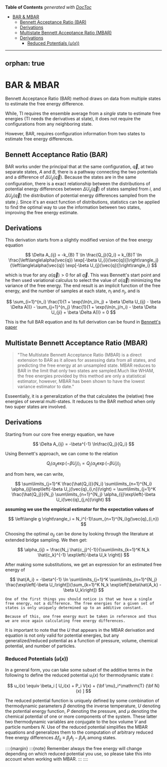 <!-- START doctoc generated TOC please keep comment here to allow auto update -->
<!-- DON'T EDIT THIS SECTION, INSTEAD RE-RUN doctoc TO UPDATE -->
**Table of Contents**  *generated with [DocToc](https://github.com/thlorenz/doctoc)*

- [BAR & MBAR](#bar--mbar)
  - [Bennett Acceptance Ratio (BAR)](#bennett-acceptance-ratio-bar)
  - [Derivations](#derivations)
  - [Multistate Bennett Acceptance Ratio (MBAR)](#multistate-bennett-acceptance-ratio-mbar)
  - [Derivations](#derivations-1)
    - [Reduced Potentials ($u(x)$)](#reduced-potentials-ux)

<!-- END doctoc generated TOC please keep comment here to allow auto update -->

---
orphan: true
---

# BAR & MBAR

Bennett Acceptance Ratio (BAR) method draws on data from multiple states to estimate the free energy difference. 

While, TI requires the ensemble average from a *single* state to estimate free energies (TI needs the derivatives at state), it does not require the configurations from any neighboring state.

However, BAR, requires configuration information from two states to estimate free energy differences.

## Bennett Acceptance Ratio (BAR)

BAR works under the principal that at the same configuration, $\vec q$, at two separate states, $A$ and $B$, there is a pathway connecting the two potentials and a difference of $\Delta U_{ij}(\vec{q})$. Because the states are in the same configuration, there is a exact relationship between the distributions of potential energy differences between $\Delta U_{ij}(\vec{q})$ of states sampled from $i$, and $\Delta U_{ji}(\vec{q})$ the distribution of potential energy differences sampled from the state $j$. Since it's an exact function of distributions, statistics can be applied to find the optimal way to use the information between two states, improving the free energy estimate. 

## Derivations

This derivation starts from a slightly modified version of the free energy equation

$$
\Delta A_{ij} = -k_{B} T \ln \frac{Q_j}{Q_i} = k_{B}T \ln \frac{\left\langle\alpha(\vec{q}) \exp[-\beta U_{i}(\vec{q})]\right\rangle_j}{\left\langle\alpha(\vec{q}) \exp[-\beta U_{j}(\vec{q})]\right\rangle_i}
$$

which is true for any $\alpha(\vec{q})\gt 0$ for all $\vec{q}$. This was Bennett's start point and he then used variational calculus to select the value of $\alpha(\vec{q})$ minimizing the variance of the free energy. The end result is an implicit function of the free energy, and the number of samples at each state, $n_i$ and $n_j$, and is

$$
\sum_{i=1}^{n_i} \frac{1}{1 + \exp(\ln(n_i/n_j) + \beta \Delta U_{ij} - \beta \Delta A))} - \sum_{j=1}^{n_j} \frac{1}{1 + \exp(\ln(n_j/n_i) - \beta \Delta U_{ji} + \beta \Delta A))} = 0
$$

 This is the full BAR equation and its full derivation can be found in [Bennett's paper](https://www.sciencedirect.com/science/article/abs/pii/0021999176900784)

## Multistate Bennett Acceptance Ratio (MBAR)

> "The Multistate Bennett Acceptance Ratio (MBAR) is a direct extension to BAR as it allows for assessing data from all states, and predicting the free energy at an unsampled state. MBAR reduces to BAR in the limit that only two states are sampled.Much like WHAM, the free energies provided by this method are only a statistical estimator, however, MBAR has been shown to have the lowest variance estimator to date."

Esseentially, it is a generalization of the  that calculates the (relative) free energies of several multi-states. It  reduces to the BAR method when only two super states are involved.

## Derivations

<!-- MBAR is derived from a set of $K x K$ weighting functions, $\alpha_{i,j}(\vec{q})$ that minimized the variance during the reweighting across the board.  -->

Starting from our core free energy equation, we have

$$
\Delta A_{ij} = -\beta^{-1} \ln\frac{Q_j}{Q_i} 
$$

Using Bennett's approach, we can come to the relation

$$
Q_i\left\langle\alpha_{ij}\exp\left(-\beta U_j\right)\right\rangle_i = Q_j\left\langle\alpha_{ij}\exp\left(-\beta U_i\right)\right\rangle_j
$$

and from here, we can write,

$$
\sum\limits_{j=1}^K \frac{\hat{Q_i}}{N_i} \sum\limits_{n=1}^{N_i} \alpha_{ij}\exp\left(-\beta U_j(\vec{q}_{i,n})\right) = \sum\limits_{j=1}^K \frac{\hat{Q_j}}{N_j} \sum\limits_{n=1}^{N_j} \alpha_{ij}\exp\left(-\beta U_i(\vec{q}_{j,n})\right)
$$

**assuming we use the empirical estimator for the expectation values of**

$$
\left\langle g \right\rangle_i = N_i^{-1}\sum_{n=1}^{N_i}g(\vec{q}_{i,n})
$$

Choosing the optimal $\alpha_{ij}$ can be done by looking through the literature at extended bridge sampling. We then get:

$$
\alpha_{ij} = \frac{N_j \hat{c_j}^{-1}}{\sum\limits_{k=1}^K N_k \hat{c_k}^{-1} \exp\left(-\beta U_k \right)} 
$$

After making some substitutions, we get an expression for an estimated free energy of

$$
\hat{A_i} = -\beta^{-1} \ln \sum\limits_{j=1}^K \sum\limits_{n=1}^{N_j} \frac{\exp\left[-\beta U_i\right]}{\sum_{k=1}^K N_k \exp\left[\beta\hat{A_k} - \beta U_k\right]}
$$

```{important}
One of the first things you should notice is that we have a single free energy, not a difference. The free energies for a given set of states is only uniquely determined up to an additive constant. 

Because of this, one free energy must be taken in reference and thus we are once again calculating free energy differences.
```

It is important to note that the $U$ that appears in the MBAR derivation and equation is not only valid for potential energies, but any generalized/reduced potential as a function of pressure, volume, chemical potential, and number of particles.

### Reduced Potentials ($u(x)$)

In a general form, you can take some subset of the additive terms in the following to define the reduced potential $u_i(x)$ for thermodynamic state $i$:

$$
u_i(x) \equiv \beta_i [ U_i(x) + P_i V(x) + {\bf \mu}_i^\mathrm{T} {\bf N}(x) ]
$$

The reduced potential function is uniquely defined by some combination of thermodynamic parameters $\beta$ denoting the inverse temperature, $U$ denoting the potential energy function, $P$ denoting the pressure, and $\mu$ denoting the chemical potential of one or more components of the system. These latter two thermodynamic variables are conjugate to the box volume $V$ and particle numbers $N$. Use of the reduced potential simplifies the MBAR equations and generalizes them to the computation of arbitrary reduced free energy differences $\Delta f_{ij} \equiv \beta_j A_j - \beta_i A_i$ among states.

::::{margin}
:::{note}
Remember always the free energy will change depending on which reduced potential you use, so please take this into account when working with MBAR.
:::
::::